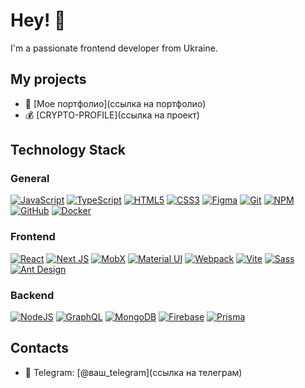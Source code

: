 # Hey! 👋

I'm a passionate frontend developer from Ukraine.

## My projects

* 💼 [Мое портфолио](ссылка на портфолио)
* 💰 [CRYPTO-PROFILE](ссылка на проект)

## Technology Stack

### General

[![JavaScript](https://img.shields.io/badge/-JavaScript-F7DF1E?logo=javascript&logoColor=black)](https://developer.mozilla.org/ru/docs/Web/JavaScript)
[![TypeScript](https://img.shields.io/badge/-TypeScript-007ACC?logo=typescript&logoColor=white)](https://www.typescriptlang.org/)
[![HTML5](https://img.shields.io/badge/-HTML5-E34F26?logo=html5&logoColor=white)](https://developer.mozilla.org/ru/docs/Web/HTML)
[![CSS3](https://img.shields.io/badge/-CSS3-1572B6?logo=css3&logoColor=white)](https://developer.mozilla.org/ru/docs/Web/CSS)
[![Figma](https://img.shields.io/badge/-Figma-F24E1E?logo=figma&logoColor=white)](https://www.figma.com/)
[![Git](https://img.shields.io/badge/-Git-F05032?logo=git&logoColor=white)](https://git-scm.com/)
[![NPM](https://img.shields.io/badge/-NPM-CB3837?logo=npm&logoColor=white)](https://www.npmjs.com/)
[![GitHub](https://img.shields.io/badge/-GitHub-181717?logo=github&logoColor=white)](https://github.com/)
[![Docker](https://img.shields.io/badge/-Docker-2496ED?logo=docker&logoColor=white)](https://www.docker.com/)

### Frontend

[![React](https://img.shields.io/badge/-React-61DAFB?logo=react&logoColor=black)](https://reactjs.org/)
[![Next JS](https://img.shields.io/badge/-Next.js-000000?logo=nextdotjs&logoColor=white)](https://nextjs.org/)
[![MobX](https://img.shields.io/badge/-MobX-7F96FF?logo=mobx&logoColor=white)](https://mobx.js.org/README.html)
[![Material UI](https://img.shields.io/badge/-Material%20UI-0081CB?logo=material-ui&logoColor=white)](https://mui.com/)
[![Webpack](https://img.shields.io/badge/-Webpack-8DD6F9?logo=webpack&logoColor=black)](https://webpack.js.org/)
[![Vite](https://img.shields.io/badge/-Vite-646CFF?logo=vite&logoColor=white)](https://vitejs.dev/)
[![Sass](https://img.shields.io/badge/-Sass-CC6699?logo=sass&logoColor=white)](https://sass-lang.com/)
[![Ant Design](https://img.shields.io/badge/-Ant%20Design-0170FE?logo=ant-design&logoColor=white)](https://ant.design/)

### Backend

[![NodeJS](https://img.shields.io/badge/-Node.js-339933?logo=nodedotjs&logoColor=white)](https://nodejs.org/en/)
[![GraphQL](https://img.shields.io/badge/-GraphQL-E10098?logo=graphql&logoColor=white)](https://graphql.org/)
[![MongoDB](https://img.shields.io/badge/-MongoDB-47A248?logo=mongodb&logoColor=white)](https://www.mongodb.com/)
[![Firebase](https://img.shields.io/badge/-Firebase-FFCA28?logo=firebase&logoColor=black)](https://firebase.google.com/)
[![Prisma](https://img.shields.io/badge/-Prisma-2D3748?logo=prisma&logoColor=white)](https://www.prisma.io/)

## Contacts

* 💬 Telegram: [@ваш_telegram](ссылка на телеграм)
